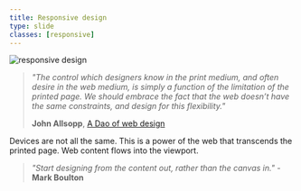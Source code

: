 ```yaml
---
title: Responsive design
type: slide
classes: [responsive]
---
```


![responsive design](./images/amiresponsive.png)



>*"The control which designers know in the print medium, and often desire in the web medium, is simply a function of the limitation of the printed page. We should embrace the fact that the web doesn’t have the same constraints, and design for this flexibility."*
>
>**John Allsopp**, [A Dao of web design](https://alistapart.com/article/dao/)

Devices are not all the same.
This is a power of the web that transcends the printed page.
Web content flows into the viewport.

> *"Start designing from the content out, rather than the canvas in."* - **Mark Boulton**
